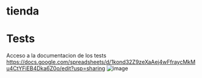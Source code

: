 # tienda
# Tests
Acceso a la documentacion de los tests
https://docs.google.com/spreadsheets/d/1kond32Z9zeXaAej4wFfraycMkMu4CtYFiEB4Dka6Z0o/edit?usp=sharing
![image](https://github.com/ig-pi-cab/tienda/assets/103335146/2e5220c8-407c-4436-97ab-86380c2c02f4)
